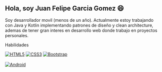## Hola, soy Juan Felipe Garcia Gomez 😄

Soy desarrollador movil (menos de un año). Actualmente estoy trabajando con Java y Kotlin implementando patrones de diseño y clean architecture, ademas de tener gran interes en desarrollo web donde trabajo en proyectos personales.

Habilidades

<a href="https://github.com/JuanGarciaGomez"><img src="https://camo.githubusercontent.com/5087e8e9195fb469d8a3b8572a23400fe5a6d3671d85cdbc787d13a2eaeba5d0/68747470733a2f2f696d672e736869656c64732e696f2f62616467652f2d677261793f6c6f676f3d68746d6c35266c6162656c3d48544d4c35266c6f676f436f6c6f723d7768697465266c6162656c436f6c6f723d6f72616e676526636f6c6f723d6f72616e6765" alt="HTML5" data-canonical-src="https://img.shields.io/badge/-gray?logo=html5&amp;label=HTML5&amp;logoColor=white&amp;labelColor=orange&amp;color=orange" style="max-width: 100%;"></a>
<a href="https://github.com/JuanGarciaGomez"><img src="https://camo.githubusercontent.com/d02dbf5c96f8a41221236b63f01d52468f2040908503ace801ae101e55c8dfc7/68747470733a2f2f696d672e736869656c64732e696f2f62616467652f2d677261793f6c6f676f3d63737333266c6162656c3d43535333266c6f676f436f6c6f723d7768697465266c6162656c436f6c6f723d626c756526636f6c6f723d626c7565" alt="CSS3" data-canonical-src="https://img.shields.io/badge/-gray?logo=css3&amp;label=CSS3&amp;logoColor=white&amp;labelColor=blue&amp;color=blue" style="max-width: 100%;"></a>
<a href="https://github.com/JuanGarciaGomez"><img src="https://camo.githubusercontent.com/26980c06254c0f43984eabcea43d2da234a50c1bf3f1e6f996c8927f0f77ed77/68747470733a2f2f696d672e736869656c64732e696f2f62616467652f2d677261793f6c6f676f3d626f6f747374726170266c6162656c3d426f6f747374726170266c6f676f436f6c6f723d7768697465266c6162656c436f6c6f723d707572706c6526636f6c6f723d707572706c65" alt="Bootstrap" data-canonical-src="https://img.shields.io/badge/-gray?logo=bootstrap&amp;label=Bootstrap&amp;logoColor=white&amp;labelColor=purple&amp;color=purple" style="max-width: 100%;"></a>
<br>
<br>
<a href="https://github.com/JuanGarciaGomez"><img src="https://camo.githubusercontent.com/304b371461ab1a95cc758b7b1d2d72e102c548f30a4601e2b763549ef14fde06/68747470733a2f2f696d672e736869656c64732e696f2f62616467652f416e64726f69642d4a617661253230792532304b6f746c696e2d677265656e3f6c6f676f3d616e64726f6964266c6162656c3d416e64726f6964" alt="Android" data-canonical-src="https://img.shields.io/badge/Android-Java%20y%20Kotlin-green?logo=android&amp;label=Android" style="max-width: 100%;"></a>

<!--
**JuanGarciaGomez/JuanGarciaGomez** is a ✨ _special_ ✨ repository because its `README.md` (this file) appears on your GitHub profile.

Here are some ideas to get you started:

- 🔭 I’m currently working on ...
- 🌱 I’m currently learning ...
- 👯 I’m looking to collaborate on ...
- 🤔 I’m looking for help with ...
- 💬 Ask me about ...
- 📫 How to reach me: ...
- 😄 Pronouns: ...
- ⚡ Fun fact: ...
-->
